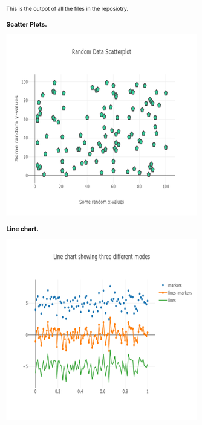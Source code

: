 This is the outpot of all the files in the reposiotry.


### Scatter Plots.
<img src="https://github.com/Zeeshanahmad4/Data-visulization-and-Dashboard-with-plot-and-dash-/blob/master/Resources/newplot.png" height="480" width="750">



### Line chart.

<img src="https://github.com/Zeeshanahmad4/Data-visulization-and-Dashboard-with-plot-and-dash-/blob/master/Resources/newplot1.png" height="480" width="750">
